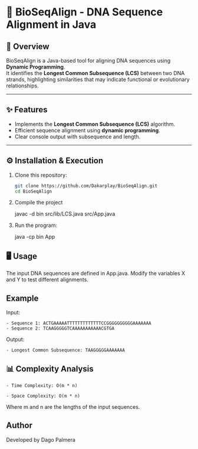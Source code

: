 # 🧬 BioSeqAlign - DNA Sequence Alignment in Java

## 📖 Overview
BioSeqAlign is a Java-based tool for aligning DNA sequences using **Dynamic Programming**.  
It identifies the **Longest Common Subsequence (LCS)** between two DNA strands, highlighting similarities that may indicate functional or evolutionary relationships.

---

## ✨ Features
- Implements the **Longest Common Subsequence (LCS)** algorithm.
- Efficient sequence alignment using **dynamic programming**.
- Clear console output with subsequence and length.

---

## ⚙️ Installation & Execution

1. Clone this repository:
   ```bash
   git clone https://github.com/Dakarplay/BioSeqAlign.git
   cd BioSeqAlign

2. Compile the project

    javac -d bin src/lib/LCS.java src/App.java

3. Run the program:

    java -cp bin App

## 🖥️ Usage
The input DNA sequences are defined in App.java.
Modify the variables X and Y to test different alignments.

## Example

Input: 

    - Sequence 1: ACTGAAAAATTTTTTTTTTTTTCCGGGGGGGGGGAAAAAAA
    - Sequence 2: TCAAGGGGGTCAAAAAAAAAAACGTGA

Output:

    - Longest Common Subsequence: TAAGGGGGAAAAAAA

## 📊 Complexity Analysis

    - Time Complexity: O(m * n)

    - Space Complexity: O(m * n)

Where m and n are the lengths of the input sequences.

## Author
Developed by Dago Palmera